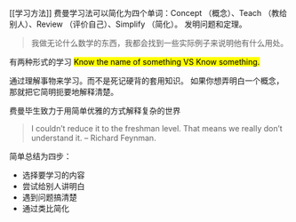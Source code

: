 [[学习方法]]
费曼学习法可以简化为四个单词：Concept （概念）、Teach （教给别人）、Review （评价自己）、Simplify （简化）。
发明问题和定理。

>我做无论什么数学的东西，我都会找到一些实际例子来说明他有什么用处。

有两种形式的学习 <MARK>Know the name of something VS Know something. </mark>

通过理解事物来学习。而不是死记硬背的套用知识。
如果你想弄明白一个概念，那就把它简明扼要地解释清楚。
	
费曼毕生致力于用简单优雅的方式解释复杂的世界

>I couldn’t reduce it to the freshman level. That means we really don’t understand it. – Richard Feynman.

简单总结为四步：

* 选择要学习的内容
* 尝试给别人讲明白
* 遇到问题搞清楚
* 通过类比简化

